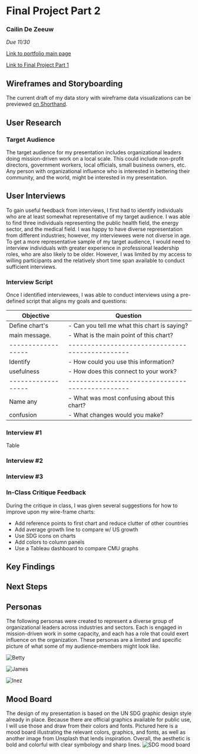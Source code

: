 # Final Project Part 2
### Cailin De Zeeuw
*Due 11/30*

[Link to portfolio main page](/README.md)

[Link to Final Project Part 1](/final_part1.md)

## Wireframes and Storyboarding
The current draft of my data story with wireframe data visualizations can be previewed [on Shorthand](https://preview.shorthand.com/hWTlxeBEd0zlYx2A).

## User Research

### Target Audience
The target audience for my presentation includes organizational leaders doing mission-driven work on a local scale. This could include non-profit directors, government workers, local officials, small business owners, etc. Any person with organizational influence who is interested in bettering their community, and the world, might be interested in my presentation. 

## User Interviews
To gain useful feedback from interviews, I first had to identify individuals who are at least somewhat representative of my target audience. I was able to find three individuals representing the public health field, the energy sector, and the medical field. I was happy to have diverse representation from different industries; however, my interviewees were not diverse in age. To get a more representative sample of my target audience, I would need to interview individuals with greater experience in professional leadership roles, who are also likely to be older. However, I was limited by my access to willing participants and the relatively short time span available to conduct sufficient interviews.

### Interview Script
Once I identified interviewees, I was able to conduct interviews using a pre-defined script that aligns my goals and questions:

| Objective        | Question    
| -----------------|-----------------------------------------------|
| Define chart's   |- Can you tell me what this chart is saying?   |
| main message.    |- What is the main point of this chart?        |
|------------------|-----------------------------------------------|  
| Identify         |- How could you use this information?          |
| usefulness       |- How does this connect to your work?          |
|------------------|-----------------------------------------------|
| Name any         |- What was most confusing about this chart?    |
| confusion        |- What changes would you make?                 |


### Interview #1
Table

### Interview #2


### Interview #3


### In-Class Critique Feedback
During the critique in class, I was given several suggestions for how to improve upon my wire-frame charts:
* Add reference points to first chart and reduce clutter of other countries
* Add average growth line to compare w/ US growth
* Use SDG icons on charts
* Add colors to column panels
* Use a Tableau dashboard to compare CMU graphs

## Key Findings


## Next Steps


## Personas
The following personas were created to represent a diverse group of organizational leaders across industries and sectors. Each is engaged in mission-driven work in some capacity, and each has a role that could exert influence on the organization. These personas are a limited and specific picture of what some of my audience-members might look like. 

![Betty](https://user-images.githubusercontent.com/117120584/205215346-a793a5ab-2210-4017-b90a-0d4c31dbf14d.jpg)

![James](https://user-images.githubusercontent.com/117120584/205215365-6888cfad-4785-469f-8749-dc30ca571eb1.jpg)

![Inez](https://user-images.githubusercontent.com/117120584/205215353-eeb2e729-a57f-4257-98b5-ee846cae47c1.jpg)


## Mood Board
The design of my presentation is based on the UN SDG graphic design style already in place. Because there are official graphics available for public use, I will use those and draw from their colors and fonts. Pictured here is a mood board illustrating the relevant colors, graphics, and fonts, as well as another image from Unsplash that lends inspiration. Overall, the aesthetic is bold and colorful with clear symbology and sharp lines. 
![SDG mood board](https://user-images.githubusercontent.com/117120584/205215071-80a01681-b30c-4e6e-b12c-aef50b5ed222.jpg)



